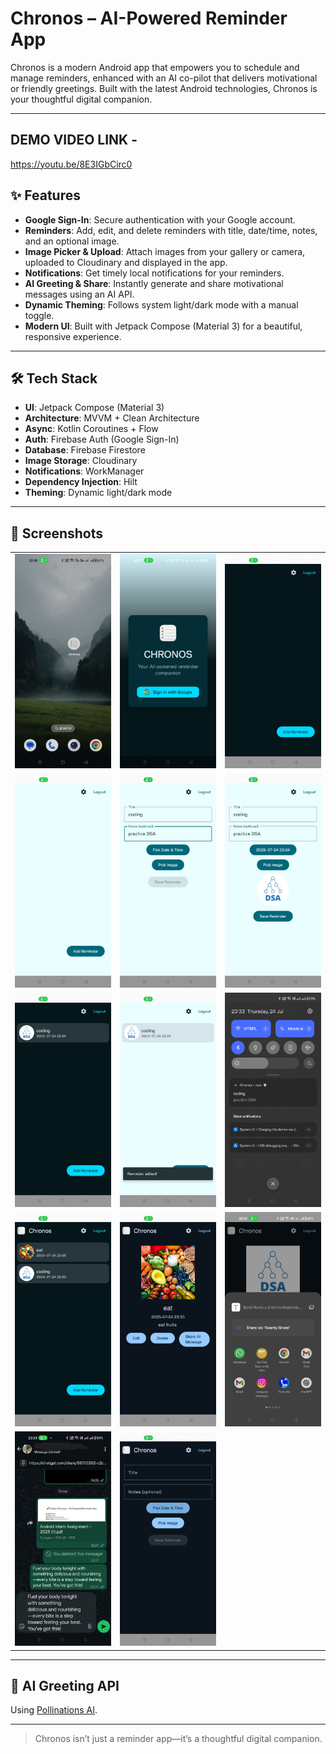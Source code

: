 # Chronos – AI-Powered Reminder App

Chronos is a modern Android app that empowers you to schedule and manage reminders, enhanced with an AI co-pilot that delivers motivational or friendly greetings. Built with the latest Android technologies, Chronos is your thoughtful digital companion.

---

## DEMO VIDEO LINK -
https://youtu.be/8E3IGbCirc0

## ✨ Features

- **Google Sign-In**: Secure authentication with your Google account.
- **Reminders**: Add, edit, and delete reminders with title, date/time, notes, and an optional image.
- **Image Picker & Upload**: Attach images from your gallery or camera, uploaded to Cloudinary and displayed in the app.
- **Notifications**: Get timely local notifications for your reminders.
- **AI Greeting & Share**: Instantly generate and share motivational messages using an AI API.
- **Dynamic Theming**: Follows system light/dark mode with a manual toggle.
- **Modern UI**: Built with Jetpack Compose (Material 3) for a beautiful, responsive experience.

---

## 🛠️ Tech Stack

- **UI**: Jetpack Compose (Material 3)
- **Architecture**: MVVM + Clean Architecture
- **Async**: Kotlin Coroutines + Flow
- **Auth**: Firebase Auth (Google Sign-In)
- **Database**: Firebase Firestore
- **Image Storage**: Cloudinary
- **Notifications**: WorkManager
- **Dependency Injection**: Hilt
- **Theming**: Dynamic light/dark mode

---

## 📸 Screenshots

|                        |                        |                        |
|------------------------|------------------------|------------------------|
| ![s1](assets/s2.jpg)   | ![s2](assets/s3.jpg)   | ![s3](assets/s7.jpg)   |
| ![s4](assets/s8.jpg)   | ![s5](assets/s4.jpg)   | ![s6](assets/s1.jpg)   |
| ![s7](assets/s11.jpg)  | ![s8](assets/s10.jpg)  | ![s9](assets/s6.jpg)   |
| ![s10](assets/s14.jpg) | ![s11](assets/s16.jpg) | ![s12](assets/s17.jpg) |
| ![s13](assets/s9.jpg)  | ![s13](assets/s19.jpg) | 


---

## 🤖 AI Greeting API

Using [Pollinations AI](https://text.pollinations.ai/).

---


> Chronos isn’t just a reminder app—it’s a thoughtful digital companion.

